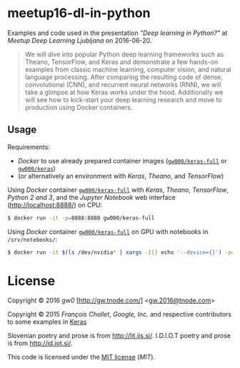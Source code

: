 meetup16-dl-in-python
=====================

Examples and code used in the presentation *"Deep learning in Python?"* at *Meetup Deep Learning Ljubljana* on 2016-06-20.

> We will dive into popular Python deep learning frameworks such as Theano, TensorFlow, and Keras and demonstrate a few hands-on examples from classic machine learning, computer vision, and natural language processing. After comparing the resulting code of dense, convolutional (CNN), and recurrent neural networks (RNN), we will take a glimpse at how Keras works under the hood. Additionally we will see how to kick-start your deep learning research and move to production using Docker containers.


Usage
-----

Requirements:

- *Docker* to use already prepared container images ([`gw000/keras-full`](http://gw.tnode.com/docker/keras-full/) or [`gw000/keras`](http://gw.tnode.com/docker/keras/))
- (or alternatively an environment with *Keras*, *Theano*, and *TensorFlow*)

Using *Docker* container [`gw000/keras-full`](http://gw.tnode.com/docker/keras-full/) with *Keras*, *Theano*, *TensorFlow*, *Python 2 and 3*, and the *Jupyter Notebook* web interface (<http://localhost:8888/>) on CPU:

```bash
$ docker run -it -p=8888:8888 gw000/keras-full
```

Using *Docker* container [`gw000/keras-full`](http://gw.tnode.com/docker/keras-full/) on GPU with notebooks in `/srv/notebooks/`:

```bash
$ docker run -it $(ls /dev/nvidia* | xargs -I{} echo '--device={}') -p=8888:8888 -v=/srv/notebooks:/srv gw000/keras-full
```


License
=======

Copyright &copy; 2016 *gw0* [<http://gw.tnode.com/>] &lt;<gw.2016@tnode.com>&gt;

Copyright &copy; 2015 *François Chollet*, *Google, Inc.* and respective contributors to some examples in [Keras](http://github.com/fchollet/keras)

Slovenian poetry and prose is from <http://lit.ijs.si/>. I.D.I.O.T poetry and prose is from <http://id.iot.si/>.

This code is licensed under the [MIT license](LICENSE_MIT.txt) (*MIT*).
